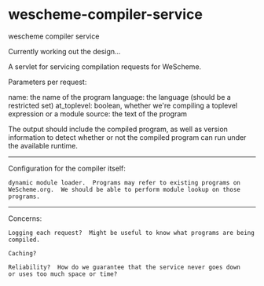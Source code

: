wescheme-compiler-service
=========================

wescheme compiler service


Currently working out the design...



A servlet for servicing compilation requests for WeScheme.


Parameters per request:

   name: the name of the program
   language: the language (should be a restricted set)
   at_toplevel: boolean, whether we're compiling a toplevel expression or a module
   source: the text of the program


The output should include the compiled program, as well as version
information to detect whether or not the compiled program can run
under the available runtime.
   

----------------------------------------------------------------------

Configuration for the compiler itself:

    dynamic module loader.  Programs may refer to existing programs on
    WeScheme.org.  We should be able to perform module lookup on those
    programs.


----------------------------------------------------------------------

Concerns:

    Logging each request?  Might be useful to know what programs are being compiled.

    Caching?

    Reliability?  How do we guarantee that the service never goes down
    or uses too much space or time?